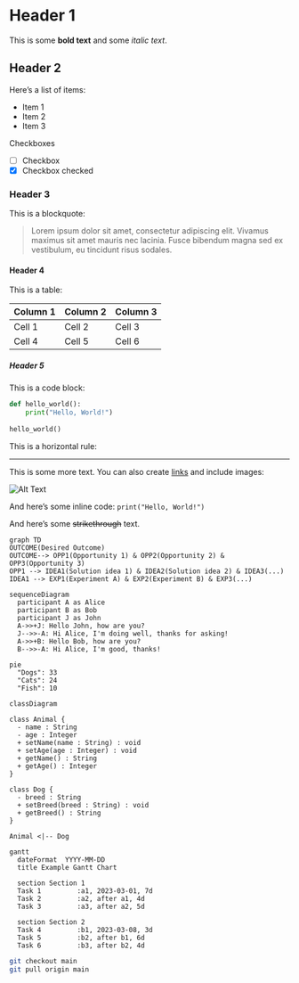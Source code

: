 # Header 1

This is some **bold text** and some *italic text*.

## Header 2

Here’s a list of items:
- Item 1
- Item 2
- Item 3

Checkboxes
- [ ] Checkbox
- [x] Checkbox checked

### Header 3

This is a blockquote:

> Lorem ipsum dolor sit amet, consectetur adipiscing elit. Vivamus maximus sit amet mauris nec lacinia. Fusce bibendum magna sed ex vestibulum, eu tincidunt risus sodales.

#### Header 4

This is a table:

| Column 1 | Column 2 | Column 3 |
|----------|----------|----------|
| Cell 1   | Cell 2   | Cell 3   |
| Cell 4   | Cell 5   | Cell 6   |

##### Header 5

This is a code block:

```python
def hello_world():
    print("Hello, World!")
    
hello_world()
```

This is a horizontal rule:

---

This is some more text. You can also create [links](https://www.example.com) and include images:

![Alt Text](https://via.placeholder.com/150)

And here’s some inline code: `print("Hello, World!")`

And here’s some ~~strikethrough~~ text.

```mermaid
graph TD 
OUTCOME(Desired Outcome) 
OUTCOME--> OPP1(Opportunity 1) & OPP2(Opportunity 2) & OPP3(Opportunity 3)
OPP1 --> IDEA1(Solution idea 1) & IDEA2(Solution idea 2) & IDEA3(...)
IDEA1 --> EXP1(Experiment A) & EXP2(Experiment B) & EXP3(...)
```

```mermaid
sequenceDiagram
  participant A as Alice
  participant B as Bob
  participant J as John
  A->>+J: Hello John, how are you?
  J-->>-A: Hi Alice, I'm doing well, thanks for asking!
  A->>+B: Hello Bob, how are you?
  B-->>-A: Hi Alice, I'm good, thanks!
```

```mermaid
pie
  "Dogs": 33
  "Cats": 24
  "Fish": 10
```

```mermaid
classDiagram

class Animal {
  - name : String
  - age : Integer
  + setName(name : String) : void
  + setAge(age : Integer) : void
  + getName() : String
  + getAge() : Integer
}

class Dog {
  - breed : String
  + setBreed(breed : String) : void
  + getBreed() : String
}

Animal <|-- Dog
```

```mermaid
gantt
  dateFormat  YYYY-MM-DD
  title Example Gantt Chart

  section Section 1
  Task 1         :a1, 2023-03-01, 7d
  Task 2         :a2, after a1, 4d
  Task 3         :a3, after a2, 5d

  section Section 2
  Task 4         :b1, 2023-03-08, 3d
  Task 5         :b2, after b1, 6d
  Task 6         :b3, after b2, 4d
```

```bash
git checkout main
git pull origin main

```
